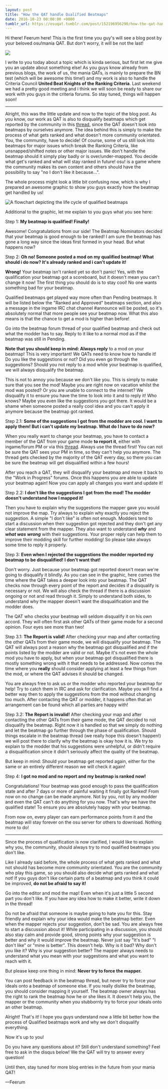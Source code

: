 ```yaml
---
layout: post
title: "How the QAT handle Qualified Beatmaps"
date: 2016-10-23 00:00:00 +0000
tumblr_url: https://osuqat.tumblr.com/post/152196956290/how-the-qat-handle-qualified-beatmaps
---
```


Hi there! Feerum here! This is the first time you guy's will see a blog post by your beloved osu!mania QAT. But don't worry, it will be not the last!

![](/wiki/shared/news/banners/theqatgazette.jpg)

I write to you today about a topic which is kinda serious, but first let me give you an update about something else! As you guys know already from previous blogs, the work of us, the mania QATs, is mainly to prepare the BN test (which will be awesome this time!) and my work is also to handle the Criteria Council **United Beat Knights of the Ranking Criteria**. Last weekend we had a pretty good meeting and i think we will soon be ready to share our work with you guys in the criteria forums. So stay tuned, things will happen soon!

---

Alright, this was the little update and now to the topic of the blog post. As you know, our work as QAT is also to disqualify beatmaps which get reported by the community in this [thread](https://osu.ppy.sh/community/forums/topics/447428), since the QAT doesn't look into beatmaps by ourselves anymore. The idea behind this is simply to make the process of what gets ranked and what doesn't more community orientated. You, the community, have to decide! Of course, some of us still look into beatmaps for major issues which break the Ranking Criteria, like unsnapped/shifted notes or other major issues. We don't handle the beatmap should it simply play badly or is over/under-mapped. You decide what get's ranked and what will stay ranked in future! osu! is a game where the community makes its own content and others should have the possibility to say "no I don't like it because...".

The whole process might look a little bit confusing now, which is why I prepared an awesome graphic to show you guys exactly how the beatmap get handled by us!

![A flowchart depicting the life cycle of qualified beatmaps](/wiki/shared/news/2016-10-23-how-the-qat-handle-qualified-beatmaps/tumblr_inline_ofi08pGSvU1usyjz5_1280.jpg)

Additional to the graphic, let me explain to you guys what you see here:  

Step 1: **My beatmap is qualified! Finally!**

Awesome! Congratulations from our side! The Beatmap Nominators decided that your beatmap is good enough to be ranked! I am sure the beatmap has gone a long way since the ideas first formed in your head. But what happens now?

Step 2: **Oh no! Someone posted a mod on my qualified beatmap! What should i do now? It's already ranked and i can't update it!**

**Wrong!** Your beatmap isn't ranked yet so don't panic! Yes, with the qualification your beatmap got a scoreboard, but it doesn't mean you can't change it now! The first thing you should do is to stay cool! No one wants something bad for your beatmap.

Qualified beatmaps get played way more often than Pending beatmaps. It will be listed below the "Ranked and Approved" beatmaps section, and also a message in the ingame IRC chat channel #announce will be posted, so it's absolutely normal that more people see your beatmap now. What this also means is that the chance to get a mod is higher than before!

Go into the beatmap forum thread of your qualified beatmap and check out what the modder has to say. Reply to it like to a normal mod as if the beatmap was still in Pending.

**Note that you should keep in mind: Always reply** to a mod on your beatmap! This is very important! We QATs need to know how to handle it! Do you like the suggestions or not? Did you even go through the suggestions? Should you not reply to a mod while your beatmap is qualified, we will always disqualify the beatmap.

This is not to annoy you because we don't like you. This is simply to make sure that you see the mod! Maybe you are right now on vacation whilst the mod was posted? Or you are unable to connect to the internet? We disqualify it to ensure you have the time to look into it and to reply it! Who knows? Maybe you even like the suggestions you got there. It would be a shame when someone posted a really cool idea and you can't apply it anymore because the beatmap got ranked.

Step 2.1: **Some of the suggestions I got from the modder are cool. I want to apply them! But i can't update my beatmap. What do I have to do now?**

When you really want to change your beatmap, you have to contact a member of the QAT from your game mode **to report it**, either with ingame/forum PM or via this [thread](https://osu.ppy.sh/community/forums/topics/447428). Always use the thread first! You can not be sure the QAT sees your PM in time, so they can't help you anymore. The thread gets checked by the majority of the QAT every day, so there you can be sure the beatmap will get disqualified within a few hours!

After you reach a QAT, they will disqualify your beatmap and move it back to the "Work in Progress" forums. Once this happens you are able to update your beatmap again! Now you can apply all changes you want and update it!

Step 2.2: **I don't like the suggestions I got from the mod! The modder doesn't understand how I mapped it!**

Then you have to explain why the suggestions the mapper gave you would not improve the map. Try always to explain why exactly you reject the suggestion. A simple "I don't like" is often not enough. Modders tend to start a discussion when their suggestion got rejected and they don't get any clear statement from the mapper. They also want to understand ***why*** and ***what was*** ***wrong*** with their suggestions. Your proper reply can help them to improve their modding skill for further modding! So please take always some time to reply it properly.

Step 3: **Even when I rejected the suggestions the modder reported my beatmap to be disqualified! I don't want that!**

Don't worry. Just because your beatmap got reported doesn't mean we're going to disqualify it blindly. As you can see in the graphic, here comes the time where the QAT takes a deeper look into your beatmap. The QAT checks now through every point of the report and decides if a disqualify is necessary or not. We will also check the thread if there is a discussion ongoing or not and read through it. Simply to understand both sides, to understand why the mapper doesn't want the disqualification and the modder does.

The QAT who checks your beatmap will seldom disqualify it on his own accord. They will often first ask other QATs of their game mode for a second opinion. Four eyes see more than two!

Step 3.1: **The Report is valid!** After checking your map and after contacting the other QATs from their game mode, we will disqualify your beatmap. The QAT will always post a reason why the beatmap got disqualified and if the points listed by the modder are valid or not. Maybe it's not even the whole mod you have to apply, but when your beatmap got disqualified there is mostly something wrong with it that needs to be addressed. Now comes the time where you **really** should consider applying at least a few things from the mod, or where the QAT advises it should be changed.

You are always free to ask us or the modder who reported your beatmap for help! Try to catch them in IRC and ask for clarification. Maybe you will find a better way then to apply the suggestions from the mod without changing too much. After contacting the QAT or modder, it happens often that an arrangement can be found which all parties are happy with!

Step 3.2: **The Report is invalid!** After checking your map and after contacting the other QATs from their game mode, the QAT decided to not disqualify the beatmap. Right now it is handled so that we simply do nothing and let the beatmap go further through the phase of qualification. Should things escalate in the beatmap thread (we really hope this doesn't happen!) we will post there to clarify why the beatmap is okay how it is. We try to explain to the modder that his suggestions were unhelpful, or didn't require a disqualification since it didn't seriously affect the quality of the beatmap.

But keep in mind: Should your beatmap get reported again, either for the same or an entirely different reason we will check it again!

Step 4: **I got no mod and no report and my beatmap is ranked now!**

Congratulations! Your beatmap was good enough to pass the qualification state and after 7 days or more of painful waiting it finally got Ranked! From now on no change can be made anymore. Not by you, not by any modder and even the QAT can't do anything for you now. That's why we have the qualified state! To ensure you are absolutely happy with your beatmap.

From now on, every player can earn performance points from it and the beatmap will stay forever on the osu server for others to download. Nothing more to do!

---

Since the process of qualification is now clarified, I would like to explain why you, the community, should always try to mod qualified beatmaps you don't like.

Like I already said before, the whole process of what gets ranked and what not should has become more community orientated. You are the community who play this game, so you should also decide what gets ranked and what not! If you guys don't like certain parts of a beatmap and you think it could be improved, **do not be afraid to say it!**

Go into the editor and mod the map! Even when it's just a little 5 second part you don't like. If you have any idea how to make it better, write it down in the thread!

Do not be afraid that someone is maybe going to hate you for this. Stay friendly and explain why your idea would make the beatmap better. Even when the mapper rejects your suggestion, don't be sad. You are always free to start a discussion about it! While participating in a discussion, you should also stay calm and provide good, strong points why your suggestion is better and why it would improve the beatmap. Never just say "It's bad" "I don't like" or "mine is better". This doesn't help. Why is it bad? Why don't you like it? Why is your suggestion better? The mapper always needs to understand what you mean with your suggestions and what you want to reach with it.

But please keep one thing in mind: **Never try to force the mapper.**

You can post feedback in the beatmap thread, but never try to force your ideals onto a beatmap of someone else. If you really dislike the beatmap, you should consider mapping it yourself. The beatmap owner always has the right to rank the beatmap how he or she likes it. It doesn't help you, the mapper or the community when you stubbornly try to force your ideals onto an other beatmap.

Alright! That's it! I hope you guys understand now a little bit better how the process of Qualified beatmaps work and why we don't disqualify everything.

Now it's up to you!

Do you have any questions about it? Still don't understand something? Feel free to ask in the disqus below! We the QAT will try to answer every question!

Until then, stay tuned for more blog entries in the future from your mania QAT!

—Feerum
